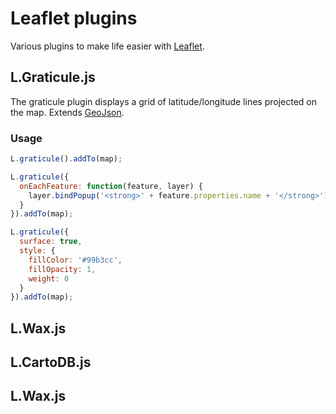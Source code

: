 Leaflet plugins
===============

Various plugins to make life easier with [Leaflet](http://leafletjs.com/). 

## L.Graticule.js

The graticule plugin displays a grid of latitude/longitude lines projected on the map. Extends [GeoJson](http://leafletjs.com/reference.html#geojson). 

### Usage

```javascript
L.graticule().addTo(map);
```

```javascript
L.graticule({
  onEachFeature: function(feature, layer) {
    layer.bindPopup('<strong>' + feature.properties.name + '</strong>');
  }
}).addTo(map);
```

```javascript
L.graticule({
  surface: true,
  style: {
    fillColor: '#99b3cc',
    fillOpacity: 1,
    weight: 0
  }      
}).addTo(map);
```

## L.Wax.js


## L.CartoDB.js


## L.Wax.js
